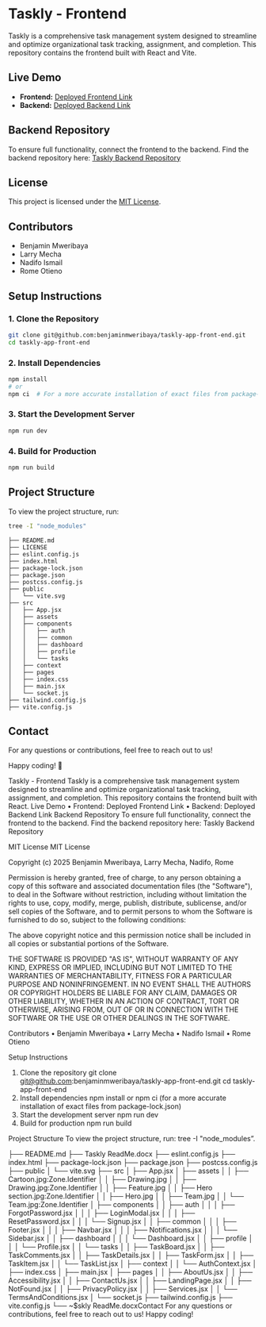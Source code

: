 # Taskly - Frontend

Taskly is a comprehensive task management system designed to streamline and optimize organizational task tracking, assignment, and completion. This repository contains the frontend built with React and Vite.

## Live Demo
- **Frontend:** [Deployed Frontend Link](https://github.com/benjaminmweribaya/taskly-app-front-end)  
- **Backend:** [Deployed Backend Link](https://github.com/benjaminmweribaya/taskly-app-back-end.git)  

## Backend Repository
To ensure full functionality, connect the frontend to the backend. Find the backend repository here: [Taskly Backend Repository](https://github.com/benjaminmweribaya/taskly-app-back-end.git)

## License
This project is licensed under the [MIT License](LICENSE).

## Contributors
- Benjamin Mweribaya  
- Larry Mecha  
- Nadifo Ismail  
- Rome Otieno  

## Setup Instructions

### 1. Clone the Repository
```sh
git clone git@github.com:benjaminmweribaya/taskly-app-front-end.git
cd taskly-app-front-end
```

### 2. Install Dependencies
```sh
npm install
# or
npm ci  # For a more accurate installation of exact files from package-lock.json
```

### 3. Start the Development Server
```sh
npm run dev
```

### 4. Build for Production
```sh
npm run build
```

## Project Structure
To view the project structure, run:
```sh
tree -I "node_modules"
```

```
├── README.md
├── LICENSE
├── eslint.config.js
├── index.html
├── package-lock.json
├── package.json
├── postcss.config.js
├── public
│   └── vite.svg
├── src
│   ├── App.jsx
│   ├── assets
│   ├── components
│   │   ├── auth
│   │   ├── common
│   │   ├── dashboard
│   │   ├── profile
│   │   └── tasks
│   ├── context
│   ├── pages
│   ├── index.css
│   ├── main.jsx
│   └── socket.js
├── tailwind.config.js
├── vite.config.js
```

## Contact
For any questions or contributions, feel free to reach out to us!

Happy coding! 🚀


Taskly - Frontend
Taskly is a comprehensive task management system designed to streamline and optimize organizational task tracking, assignment, and completion. This repository contains the frontend built with React.
 Live Demo
•	Frontend: Deployed Frontend Link
•	Backend: Deployed Backend Link
Backend Repository
To ensure full functionality, connect the frontend to the backend. Find the backend repository here: Taskly Backend Repository

 MIT License
MIT License

Copyright (c) 2025 Benjamin Mweribaya, Larry Mecha, Nadifo, Rome

Permission is hereby granted, free of charge, to any person obtaining a copy of this software and associated documentation files (the "Software"), to deal in the Software without restriction, including without limitation the rights to use, copy, modify, merge, publish, distribute, sublicense, and/or sell copies of the Software, and to permit persons to whom the Software is furnished to do so, subject to the following conditions:

The above copyright notice and this permission notice shall be included in all copies or substantial portions of the Software.

THE SOFTWARE IS PROVIDED "AS IS", WITHOUT WARRANTY OF ANY KIND, EXPRESS OR
IMPLIED, INCLUDING BUT NOT LIMITED TO THE WARRANTIES OF MERCHANTABILITY,
FITNESS FOR A PARTICULAR PURPOSE AND NONINFRINGEMENT. IN NO EVENT SHALL THE
AUTHORS OR COPYRIGHT HOLDERS BE LIABLE FOR ANY CLAIM, DAMAGES OR OTHER
LIABILITY, WHETHER IN AN ACTION OF CONTRACT, TORT OR OTHERWISE, ARISING FROM,
OUT OF OR IN CONNECTION WITH THE SOFTWARE OR THE USE OR OTHER DEALINGS IN THE
SOFTWARE.


Contributors
•	Benjamin Mweribaya
•	Larry Mecha
•	Nadifo Ismail
•	Rome Otieno

Setup Instructions
1. Clone the repository
git clone git@github.com:benjaminmweribaya/taskly-app-front-end.git
cd taskly-app-front-end
2. Install dependencies
npm install or npm ci (for a more accurate installation of exact files from package-lock.json)
3. Start the development server
npm run dev
4. Build for production
npm run build

 Project Structure
To view the project structure, run:
tree -I "node_modules”.

├── README.md
├── Taskly ReadMe.docx
├── eslint.config.js
├── index.html
├── package-lock.json
├── package.json
├── postcss.config.js
├── public
│   └── vite.svg
├── src
│   ├── App.jsx
│   ├── assets
│   │   ├── Cartoon.jpg:Zone.Identifier
│   │   ├── Drawing.jpg
│   │   ├── Drawing.jpg:Zone.Identifier
│   │   ├── Feature.jpg
│   │   ├── Hero section.jpg:Zone.Identifier
│   │   ├── Hero.jpg
│   │   ├── Team.jpg
│   │   └── Team.jpg:Zone.Identifier
│   ├── components
│   │   ├── auth
│   │   │   ├── ForgotPassword.jsx
│   │   │   ├── LoginModal.jsx
│   │   │   ├── ResetPassword.jsx
│   │   │   └── Signup.jsx
│   │   ├── common
│   │   │   ├── Footer.jsx
│   │   │   ├── Navbar.jsx
│   │   │   ├── Notifications.jsx
│   │   │   └── Sidebar.jsx
│   │   ├── dashboard
│   │   │   └── Dashboard.jsx
│   │   ├── profile
│   │   │   └── Profile.jsx
│   │   └── tasks
│   │       ├── TaskBoard.jsx
│   │       ├── TaskComments.jsx
│   │       ├── TaskDetails.jsx
│   │       ├── TaskForm.jsx
│   │       ├── TaskItem.jsx
│   │       └── TaskList.jsx
│   ├── context
│   │   └── AuthContext.jsx
│   ├── index.css
│   ├── main.jsx
│   ├── pages
│   │   ├── AboutUs.jsx
│   │   ├── Accessibility.jsx
│   │   ├── ContactUs.jsx
│   │   ├── LandingPage.jsx
│   │   ├── NotFound.jsx
│   │   ├── PrivacyPolicy.jsx
│   │   ├── Services.jsx
│   │   └── TermsAndConditions.jsx
│   └── socket.js
├── tailwind.config.js
├── vite.config.js
└── ~$skly ReadMe.docxContact
For any questions or contributions, feel free to reach out to us!
Happy coding! 